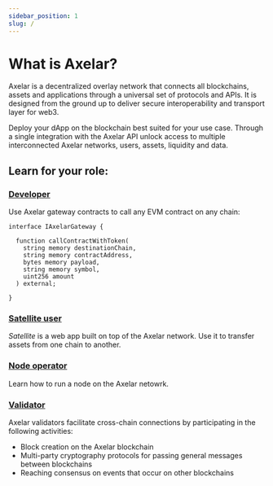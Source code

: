 ```yaml
---
sidebar_position: 1
slug: /
---
```


# What is Axelar?

Axelar is a decentralized overlay network that connects all blockchains, assets and applications through a universal set of protocols and APIs. It is designed from the ground up to deliver secure interoperability and transport layer for web3.

Deploy your dApp on the blockchain best suited for your use case. Through a single integration with the Axelar API unlock access to multiple interconnected Axelar networks, users, assets, liquidity and data.

## Learn for your role:

### [Developer](roles/dev.md)

Use Axelar gateway contracts to call any EVM contract on any chain:

```solidity
interface IAxelarGateway {

  function callContractWithToken(
    string memory destinationChain,
    string memory contractAddress,
    bytes memory payload,
    string memory symbol,
    uint256 amount
  ) external;

}
```

### [Satellite user](roles/user/satellite.md)

_Satellite_ is a web app built on top of the Axelar network. Use it to transfer assets from one chain to another.

### [Node operator](roles/node/join.md)

Learn how to run a node on the Axelar netowrk.

### [Validator](roles/validator/setup/overview.md)

Axelar validators facilitate cross-chain connections by participating in the following activities:

- Block creation on the Axelar blockchain
- Multi-party cryptography protocols for passing general messages between blockchains
- Reaching consensus on events that occur on other blockchains

